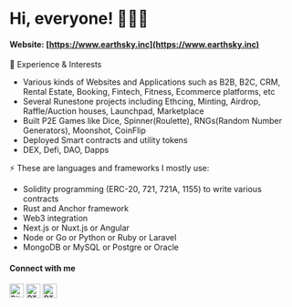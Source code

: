 <h1 align="left"> Hi, everyone! 👋🙋‍♂️ </h1>

<!-- ![pump.fun fork, pump.fun bundling, meme coin launchpad, web3 game development, jackpot, crash, minesweeper, tower, dice, bot development, cli bot, telegram bot, solana token sniper, discord bot](./git/slider.gif) -->

#### Website: [https://www.earthsky.inc](https://www.earthsky.inc)

🌱 Experience & Interests

- Various kinds of Websites and Applications such as B2B, B2C, CRM, Rental Estate, Booking, Fintech, Fitness, Ecommerce platforms, etc
- Several Runestone projects including Ethcing, Minting, Airdrop, Raffle/Auction houses, Launchpad, Marketplace
- Built P2E Games like Dice, Spinner(Roulette), RNGs(Random Number Generators), Moonshot, CoinFlip
- Deployed Smart contracts and utility tokens
- DEX, Defi, DAO, Dapps
    
⚡ These are languages and frameworks I mostly use:
  
- Solidity programming (ERC-20, 721, 721A, 1155) to write various contracts
- Rust and Anchor framework
- Web3 integration
- Next.js or Nuxt.js or Angular
- Node or Go or Python or Ruby or Laravel
- MongoDB or MySQL or Postgre or Oracle
  
#### Connect with me
<p align="left">
<a href="https://twitter.com/nkTech4Btc" target="blank"><img align="center" src="https://seeklogo.com/images/T/twitter-2012-positive-logo-916EDF1309-seeklogo.com.png" alt="Bitmain Twitter" height="24" width="25" /></a>
<a href="https://t.me/opensea712" target="blank"><img align="center" src="https://seeklogo.com/images/T/telegram-new-2019-logo-060F2D4B81-seeklogo.com.png" alt="₿TC-$OD telegram: opensea712" height="25" width="25" /></a>
<a href="https://discord.gg/989350497716695080" target="blank"><img align="center" src="https://seeklogo.com/images/D/discord-logo-7A1EC3216C-seeklogo.com.png" alt="₿TC-$OD: discord #989350497716695080" height="25" width="25" /></a>
</p>
  
